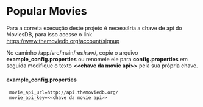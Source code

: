 # Popular Movies

Para a correta execução deste projeto é necessária a chave de api do MoviesDB, para isso acesse o link https://www.themoviedb.org/account/signup

No caminho <raiz do projeto>/app/src/main/res/raw/, copie o arquivo **example_config.properties** ou renomeie ele para **config.properties** em seguida modifique o texto **\<\<chave da movie api\>\>** pela sua própria chave.

#### example_config.properties
```
 movie_api_url=http://api.themoviedb.org/
 movie_api_key=<<chave da movie api>>
```